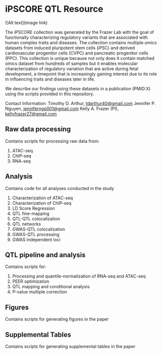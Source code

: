 # iPSCORE QTL Resource

![Alt text](image link)

The iPSCORE collection was generated by the Frazer Lab with the goal of functionally characterizing regulatory variants that are associated with human complex traits and diseases. The collection contains multiple omics datasets from induced pluripotent stem cells (iPSC) and derived cardiovascular progenitor cells (CVPC) and pancreatic progenitor cells (PPC). This collection is unique because not only does it contain matched omics dataset from hundreds of samples but it enables molecular characterization of regulatory variation that are active during fetal development, a timepoint that is increasingly gaining interest due to its role in influencing traits and diseases later in life. 

We describe our findings using these datasets in a publication (PMID:X) using the scripts provided in this repository. 

Contact Information:
Timothy D. Arthur, tdarthur40@gmail.com
Jennifer P. Nguyen, jenniferngp001@gmail.com
Kelly A. Frazer (PI), kellyfrazer27@gmail.com 

## Raw data processing
Contains scripts for processing raw data from:
1. ATAC-seq
2. ChIP-seq
3. RNA-seq
   
## Analysis
Contains code for all analyses conducted in the study
1. Characterization of ATAC-seq 
2. Characterization of ChIP-seq
3. LD Score Regression 
4. QTL fine-mapping
5. QTL-QTL colocalization
6. QTL networks
7. GWAS-QTL colocalization
8. GWAS-QTL processing
9. GWAS independent loci

## QTL pipeline and analysis
Contains scripts for:
1. Processing and quantile-normalization of RNA-seq and ATAC-seq
2. PEER optimization
3. QTL mapping and conditional analysis
4. P-value multiple correction

## Figures
Contains scripts for generating figures in the paper

## Supplemental Tables
Contains scripts for generating supplemental tables in the paper

